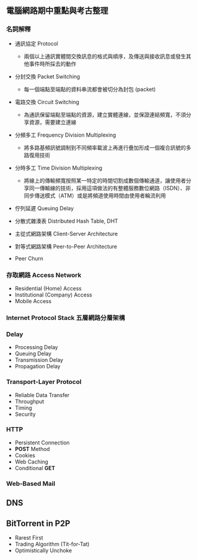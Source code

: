 ## 電腦網路期中重點與考古整理

### 名詞解釋
- 通訊協定 Protocol  
    - 兩個以上通訊實體間交換訊息的格式與順序，及傳送與接收訊息或發生其他事件時所採去的動作

- 分封交換 Packet Switching  
    - 每一個端點至端點的資料串流都會被切分為封包 (packet)

- 電路交換 Circuit Switching  
    - 為通訊保留端點至端點的資源，建立實體連線，並保證連結頻寬，不須分享資源，需要建立連線
- 分頻多工 Frequency Division Multiplexing  
    - 將多路基頻訊號調制到不同頻率載波上再進行疊加形成一個複合訊號的多路復用技術
- 分時多工 Time Division Multiplexing  
    - 將線上的傳輸頻寬按照某一特定的時間切割成數個傳輸通道，讓使用者分享同一傳輸線的技術，採用這項做法的有整體服務數位網路（ISDN）、非同步傳送模式（ATM）或是將頻道使用時間由使用者輪流利用
- 佇列延遲 Queuing Delay
- 分散式雜湊表 Distributed Hash Table, DHT  

- 主從式網路架構 Client-Server Architecture  

- 對等式網路架構 Peer-to-Peer Architecture

- Peer Churn  

### 存取網路 Access Network
- Residential (Home) Access
- Institutional (Company) Access
- Mobile Access

### Internet Protocol Stack 五層網路分層架構

### Delay
- Processing Delay
- Queuing Delay
- Transmission Delay
- Propagation Delay

### Transport-Layer Protocol
- Reliable Data Transfer
- Throughput
- Timing
- Security

### HTTP
- Persistent Connection
- **POST** Method
- Cookies
- Web Caching
- Conditional **GET**

### Web-Based Mail

## DNS

## BitTorrent in P2P
- Rarest First
- Trading Algorithm (Tit-for-Tat)
- Optimistically Unchoke
